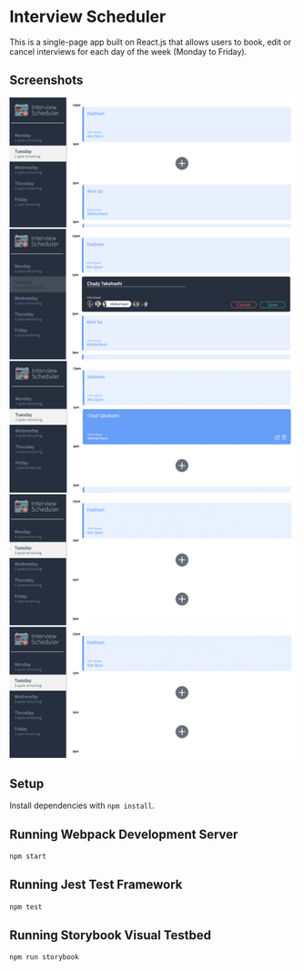 # Interview Scheduler

This is a single-page app built on React.js that allows users to book, edit or cancel interviews for each day of the week (Monday to Friday).

## Screenshots

!["Add new appointment"](https://github.com/HaithamCa/scheduler/blob/master/Docs/Add-new-appointment.png)
!["you can edit appointment form"](https://github.com/HaithamCa/scheduler/blob/master/Docs/appointment--form.png)
!["Easy to add new appointment"](https://github.com/HaithamCa/scheduler/blob/master/Docs/appointment-form.png)
!["Can figureout how many spots are there"](https://github.com/HaithamCa/scheduler/blob/master/Docs/available-appointment.png)
!["Can delete an appontment if the guest won't come"](https://github.com/HaithamCa/scheduler/blob/master/Docs/available-appointment.png)

## Setup

Install dependencies with `npm install`.

## Running Webpack Development Server

```sh
npm start
```

## Running Jest Test Framework

```sh
npm test
```

## Running Storybook Visual Testbed

```sh
npm run storybook
```
